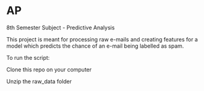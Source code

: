 # AP
8th Semester Subject - Predictive Analysis

This project is meant for processing raw e-mails and creating features for a model which predicts the chance of an e-mail being labelled as spam.

To run the script:

Clone this repo on your computer

Unzip the raw_data folder